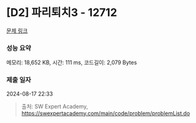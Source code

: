 # [D2] 파리퇴치3 - 12712 

[문제 링크](https://swexpertacademy.com/main/code/problem/problemDetail.do?contestProbId=AXuARWAqDkQDFARa) 

### 성능 요약

메모리: 18,652 KB, 시간: 111 ms, 코드길이: 2,079 Bytes

### 제출 일자

2024-08-17 22:33



> 출처: SW Expert Academy, https://swexpertacademy.com/main/code/problem/problemList.do